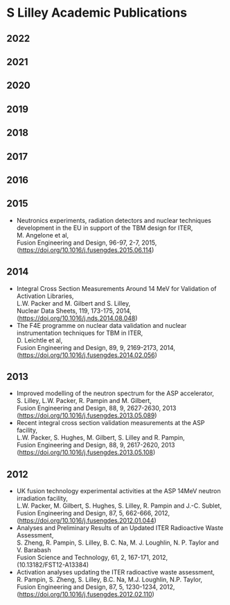 # S Lilley Academic Publications

## 2022
## 2021
## 2020
## 2019
## 2018
## 2017
## 2016

## 2015
- Neutronics experiments, radiation detectors and nuclear techniques development in the EU in support of the TBM design for ITER,  
  M. Angelone et al,  
  Fusion Engineering and Design, 96-97, 2-7, 2015,  
  (https://doi.org/10.1016/j.fusengdes.2015.06.114)

## 2014
- Integral Cross Section Measurements Around 14 MeV for Validation of Activation Libraries,  
  L.W. Packer and M. Gilbert and S. Lilley,  
  Nuclear Data Sheets, 119, 173-175, 2014,  
  (https://doi.org/10.1016/j.nds.2014.08.048)
- The F4E programme on nuclear data validation and nuclear instrumentation techniques for TBM in ITER,  
  D. Leichtle et al,  
  Fusion Engineering and Design, 89, 9, 2169-2173, 2014,  
  (https://doi.org/10.1016/j.fusengdes.2014.02.056)

## 2013
- Improved modelling of the neutron spectrum for the ASP accelerator,  
  S. Lilley, L.W. Packer, R. Pampin and M. Gilbert,  
  Fusion Engineering and Design, 88, 9, 2627-2630, 2013  
  (https://doi.org/10.1016/j.fusengdes.2013.05.089)  
- Recent integral cross section validation measurements at the ASP facility,  
  L.W. Packer, S. Hughes, M. Gilbert, S. Lilley and R. Pampin,  
  Fusion Engineering and Design, 88, 9, 2617-2620, 2013  
  (https://doi.org/10.1016/j.fusengdes.2013.05.108)  

## 2012
- UK fusion technology experimental activities at the ASP 14MeV neutron irradiation facility,  
  L.W. Packer, M. Gilbert, S. Hughes, S. Lilley, R. Pampin and J.-C. Sublet,  
  Fusion Engineering and Design, 87, 5, 662-666, 2012,  
  (https://doi.org/10.1016/j.fusengdes.2012.01.044) 
- Analyses and Preliminary Results of an Updated ITER Radioactive Waste Assessment,  
  S. Zheng, R. Pampin, S. Lilley, B. C. Na, M. J. Loughlin, N. P. Taylor and V. Barabash  
  Fusion Science and Technology, 61, 2, 167-171, 2012,  
  (10.13182/FST12-A13384)
- Activation analyses updating the ITER radioactive waste assessment,  
  R. Pampin, S. Zheng, S. Lilley, B.C. Na, M.J. Loughlin, N.P. Taylor,  
  Fusion Engineering and Design, 87, 5, 1230-1234, 2012,  
  (https://doi.org/10.1016/j.fusengdes.2012.02.110)

